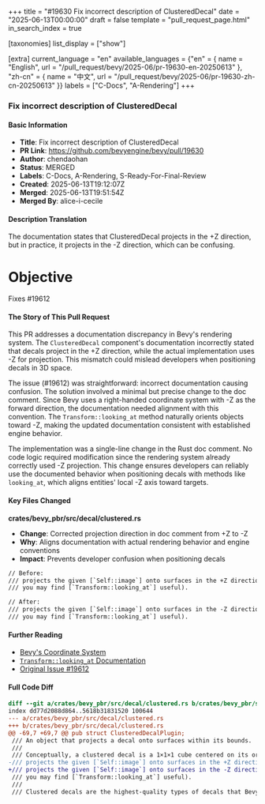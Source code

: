 +++
title = "#19630 Fix incorrect description of ClusteredDecal"
date = "2025-06-13T00:00:00"
draft = false
template = "pull_request_page.html"
in_search_index = true

[taxonomies]
list_display = ["show"]

[extra]
current_language = "en"
available_languages = {"en" = { name = "English", url = "/pull_request/bevy/2025-06/pr-19630-en-20250613" }, "zh-cn" = { name = "中文", url = "/pull_request/bevy/2025-06/pr-19630-zh-cn-20250613" }}
labels = ["C-Docs", "A-Rendering"]
+++

### Fix incorrect description of ClusteredDecal

#### Basic Information
- **Title**: Fix incorrect description of ClusteredDecal  
- **PR Link**: https://github.com/bevyengine/bevy/pull/19630  
- **Author**: chendaohan  
- **Status**: MERGED  
- **Labels**: C-Docs, A-Rendering, S-Ready-For-Final-Review  
- **Created**: 2025-06-13T19:12:07Z  
- **Merged**: 2025-06-13T19:51:54Z  
- **Merged By**: alice-i-cecile  

#### Description Translation  
The documentation states that ClusteredDecal projects in the +Z direction, but in practice, it projects in the -Z direction, which can be confusing.  

# Objective  

Fixes #19612  

#### The Story of This Pull Request  
This PR addresses a documentation discrepancy in Bevy's rendering system. The `ClusteredDecal` component's documentation incorrectly stated that decals project in the +Z direction, while the actual implementation uses -Z for projection. This mismatch could mislead developers when positioning decals in 3D space.  

The issue (#19612) was straightforward: incorrect documentation causing confusion. The solution involved a minimal but precise change to the doc comment. Since Bevy uses a right-handed coordinate system with -Z as the forward direction, the documentation needed alignment with this convention. The `Transform::looking_at` method naturally orients objects toward -Z, making the updated documentation consistent with established engine behavior.  

The implementation was a single-line change in the Rust doc comment. No code logic required modification since the rendering system already correctly used -Z projection. This change ensures developers can reliably use the documented behavior when positioning decals with methods like `looking_at`, which aligns entities' local -Z axis toward targets.  

#### Key Files Changed  
**crates/bevy_pbr/src/decal/clustered.rs**  
- **Change**: Corrected projection direction in doc comment from +Z to -Z  
- **Why**: Aligns documentation with actual rendering behavior and engine conventions  
- **Impact**: Prevents developer confusion when positioning decals  

```diff
// Before:
/// projects the given [`Self::image`] onto surfaces in the +Z direction (thus
/// you may find [`Transform::looking_at`] useful).

// After:
/// projects the given [`Self::image`] onto surfaces in the -Z direction (thus
/// you may find [`Transform::looking_at`] useful).
```

#### Further Reading  
- [Bevy's Coordinate System](https://bevyengine.org/learn/book/getting-started/coordinate-system/)  
- [`Transform::looking_at` Documentation](https://docs.rs/bevy/latest/bevy/transform/components/struct.Transform.html#method.looking_at)  
- [Original Issue #19612](https://github.com/bevyengine/bevy/issues/19612)  

#### Full Code Diff  
```diff
diff --git a/crates/bevy_pbr/src/decal/clustered.rs b/crates/bevy_pbr/src/decal/clustered.rs
index dd77d2088d864..5618b31831520 100644
--- a/crates/bevy_pbr/src/decal/clustered.rs
+++ b/crates/bevy_pbr/src/decal/clustered.rs
@@ -69,7 +69,7 @@ pub struct ClusteredDecalPlugin;
 /// An object that projects a decal onto surfaces within its bounds.
 ///
 /// Conceptually, a clustered decal is a 1×1×1 cube centered on its origin. It
-/// projects the given [`Self::image`] onto surfaces in the +Z direction (thus
+/// projects the given [`Self::image`] onto surfaces in the -Z direction (thus
 /// you may find [`Transform::looking_at`] useful).
 ///
 /// Clustered decals are the highest-quality types of decals that Bevy supports,
```